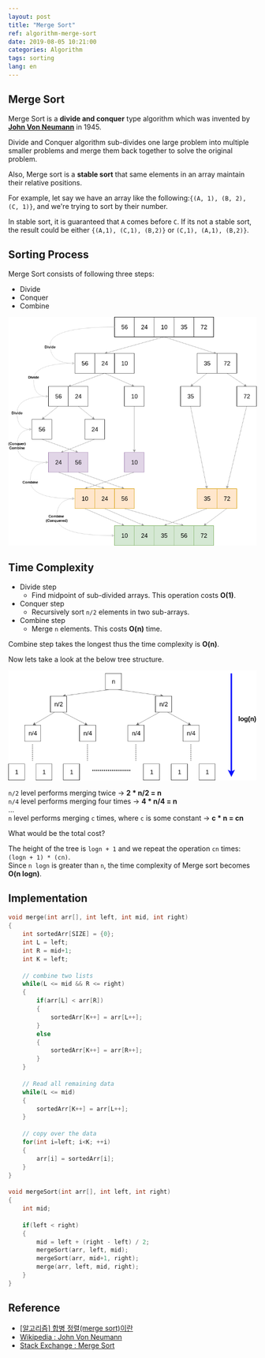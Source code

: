 ```yaml
---
layout: post
title: "Merge Sort"
ref: algorithm-merge-sort
date: 2019-08-05 10:21:00
categories: Algorithm
tags: sorting
lang: en
---
```


## Merge Sort <a id="concept"></a>
Merge Sort is a **divide and conquer** type algorithm which was invented by **[John Von Neumann](https://ko.wikipedia.org/wiki/%EC%A1%B4_%ED%8F%B0_%EB%85%B8%EC%9D%B4%EB%A7%8C)** in 1945.

Divide and Conquer algorithm sub-divides one large problem into multiple smaller problems and merge them back together to solve the original problem.

Also, Merge sort is a **stable sort** that same elements in an array maintain their relative positions.

For example, let say we have an array like the following:`{(A, 1), (B, 2), (C, 1)}`, and we're trying to sort by their number.

In stable sort, it is guaranteed that `A` comes before `C`. If its not a stable sort, the result could be either `{(A,1), (C,1), (B,2)}` or `(C,1), (A,1), (B,2)}`.

<div class="divider"></div>

## Sorting Process <a id="example"></a>

Merge Sort consists of following three steps:
- Divide
- Conquer
- Combine

![merge sort](/assets/images/algorithm/sorting/merge_sort.png)

<div class="divider"></div>

## Time Complexity <a id="timecomp"></a>
- Divide step
  * Find midpoint of sub-divided arrays. This operation costs **O(1)**.
- Conquer step
  * Recursively sort `n/2` elements in two sub-arrays.
- Combine step
  * Merge `n` elements. This costs **O(n)** time.

 Combine step takes the longest thus the time complexity is **O(n)**.

 Now lets take a look at the below tree structure.

  ![merge sort time complexity](/assets/images/algorithm/sorting/merge_sort_time_complexity.png)

`n/2` level performs merging twice → **2 * n/2 = n** <br />
`n/4` level performs merging four times → **4 * n/4 = n** <br />
... <br />
`n` level performs merging `c` times, where `c` is some constant → **c * n = cn**

What would be the total cost?

The height of the tree is `logn + 1` and we repeat the operation `cn` times:
`(logn + 1) * (cn)`. <br />
Since `n logn` is greater than `n`, the time complexity of Merge sort becomes **O(n logn)**.

<div class="divider"></div>

## Implementation <a id="imp"></a>
```c
void merge(int arr[], int left, int mid, int right)
{
    int sortedArr[SIZE] = {0};
    int L = left;
    int R = mid+1;
    int K = left;

    // combine two lists
    while(L <= mid && R <= right)
    {
        if(arr[L] < arr[R])
        {
            sortedArr[K++] = arr[L++];
        }
        else
        {
            sortedArr[K++] = arr[R++];
        }
    }

    // Read all remaining data
    while(L <= mid)
    {
        sortedArr[K++] = arr[L++];
    }

    // copy over the data
    for(int i=left; i<K; ++i)
    {
        arr[i] = sortedArr[i];
    }
}

void mergeSort(int arr[], int left, int right)
{
    int mid;

    if(left < right)
    {
        mid = left + (right - left) / 2;
        mergeSort(arr, left, mid);
        mergeSort(arr, mid+1, right);
        merge(arr, left, mid, right);
    }
}
```

<div class="divider"></div>

## Reference <a id="ref"></a>
- [[알고리즘] 합병 정렬(merge sort)이란](https://gmlwjd9405.github.io/2018/05/08/algorithm-merge-sort.html)
- [Wikipedia : John Von Neumann](https://en.wikipedia.org/wiki/John_von_Neumann)
- [Stack Exchange : Merge Sort](https://softwareengineering.stackexchange.com/questions/297160/why-is-mergesort-olog-n)
